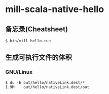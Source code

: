 # mill-scala-native-hello
## 备忘录(Cheatsheet)
```
$ bin/mill hello.run
```

## 生成可执行文件的体积
### GNU/Linux
```
$ du -h out/hello/nativeLink.dest/*
1.9M    out/hello/nativeLink.dest/out
```

